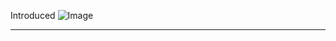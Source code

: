    Introduced
  ![Image](https://github.com/user-attachments/assets/74371ecd-aa5a-44b6-802d-307a2586d509)

***
